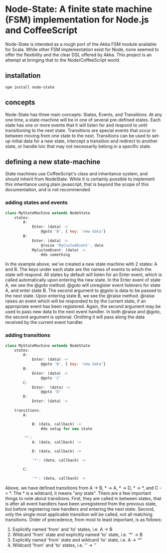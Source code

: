 # Node-State: A finite state machine (FSM) implementation for Node.js and CoffeeScript

Node-State is intended as a rough port of the Akka FSM module available for Scala.  While other FSM implementation exist for Node, none seemed to offer the flexibility and the clear DSL offered by Akka.  This project is an attempt at bringing that to the Node/CoffeeScript world.

## installation

	npm install node-state

## concepts

Node-State has three main concepts: States, Events, and Transitions.  At any one time, a state-machine will be in one of several pre-defined states.  Each state has one or more events that it will listen for and respond to until transitioning to the next state.  Transitions are special events that occur in between moving from one state to the next.  Transitions can be used to set-up initial data for a new state, intercept a transition and redirect to another state, or handle loic that may not necessarily belong in a specific state.

## defining a new state-machine

State machines use CoffeeScript's class and inheritance system, and should inherit from NodeState.  While it is certainly possible to implement this inheritance using plain javascript, that is beyond the scope of this documentation, and is not recommended.

### adding states and events
```javascript
class MyStateMachine extends NodeState
	states:
		A:
			Enter: (data) ->
				@goto 'B', { key: 'new data'}
		B:
			Enter: (data) ->
				@raise 'MyCustomEvent', data
			MyCustomEvent: (data) ->
				#do something
```

In the example above, we've created a new state machine with 2 states: A and B.  The keys under each state are the names of events to which the state will respond.  All states by default will listen for an Enter event, which is called automatically upon entering the new state.  In the Enter event of state A, we see the @goto method.  @goto will unregister event listeners for state A, and enter state B.  The second argument to @goto is data to be passed to the next state.  Upon entering state B, we see the @raise method.  @raise raises an event which will be responded to by the current state, if an appropriate event has been registered.  Again, the second argument may be used to pass new data to the next event handler.  In both @raise and @goto, the second argument is optional.  Omitting it will pass along the data received by the current event handler.

### adding transitions
```javascript
class MyStateMachine extends NodeState
	states:
		A:
			Enter: (data) ->
				@goto 'B', { key: 'new data'}
		B:
			Enter: (data) ->
				@goto 'C'
		C:
			Enter:  (data) ->
				@goto 'D'
		D:
			Enter: (data) ->
				
	transitions:
		A:

			B: (data, callback) ->
				#do setup for new state

		'*':
			A: (data, callback) ->

			D: (data, callback) ->

			'*': (data, callback) ->

		C:

			'*': (data, callback) ->
```

Above, we have defined transitions from A -> B, * -> A, * -> D, * -> *, and C -> *.  The * is a wildcard, it means "any state".  There are a few important things to note about transitions. First, they are called in between states, that is after all event handlers have been unregistered from the previous state, but before registering new handlers and entering the next state.  Second, only the single most applicable transition will be called, not all matching transitions.  Order of precedence, from most to least important, is as follows:

1. Explicitly named 'from' and 'to' states, i.e. A -> B
2. Wildcard 'from' state and explicitly named 'to' state, i.e. '*' -> B
3. Explicitly named 'from' state and wildcard 'to' state, i.e. A -> '*'
4. Wildcard 'from' and 'to' states, i.e. '*' -> '*'


